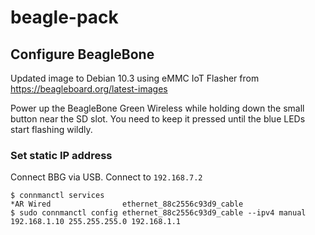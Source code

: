 # beagle-pack

## Configure BeagleBone

Updated image to Debian 10.3 using eMMC IoT Flasher from https://beagleboard.org/latest-images

Power up the BeagleBone Green Wireless while holding down the small button near the SD slot. You need to keep it pressed until the blue LEDs start flashing wildly.

### Set static IP address

Connect BBG via USB. Connect to `192.168.7.2`

```
$ connmanctl services
*AR Wired                ethernet_88c2556c93d9_cable
$ sudo connmanctl config ethernet_88c2556c93d9_cable --ipv4 manual 192.168.1.10 255.255.255.0 192.168.1.1
```
